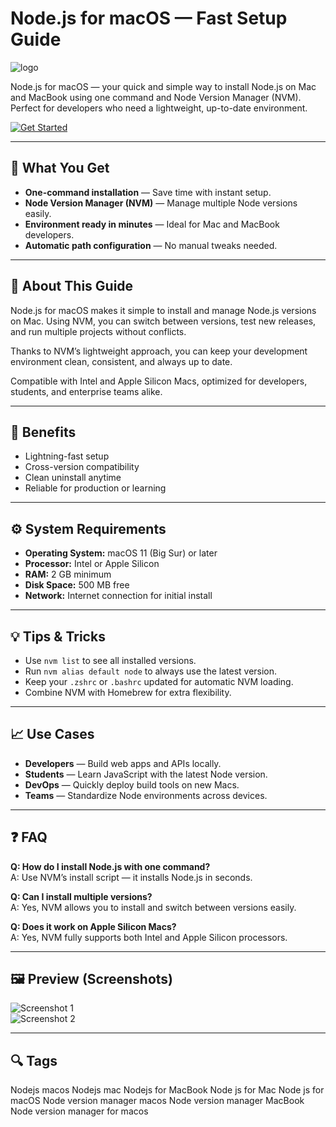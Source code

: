 # Node.js for macOS — Fast Setup Guide  
![logo](https://nodejs.org/static/images/logo.svg)

Node.js for macOS — your quick and simple way to install Node.js on Mac and MacBook using one command and Node Version Manager (NVM). Perfect for developers who need a lightweight, up-to-date environment.

[![Get Started](https://img.shields.io/badge/Get%20Started-Install-green)](https://nodejs.org/en/)

---

## 🎯 What You Get
- **One-command installation** — Save time with instant setup.  
- **Node Version Manager (NVM)** — Manage multiple Node versions easily.  
- **Environment ready in minutes** — Ideal for Mac and MacBook developers.  
- **Automatic path configuration** — No manual tweaks needed.  

---

## 📘 About This Guide
Node.js for macOS makes it simple to install and manage Node.js versions on Mac. Using NVM, you can switch between versions, test new releases, and run multiple projects without conflicts.

Thanks to NVM’s lightweight approach, you can keep your development environment clean, consistent, and always up to date.

Compatible with Intel and Apple Silicon Macs, optimized for developers, students, and enterprise teams alike.

---

## 🌟 Benefits
- Lightning-fast setup  
- Cross-version compatibility  
- Clean uninstall anytime  
- Reliable for production or learning  

---

## ⚙️ System Requirements
- **Operating System:** macOS 11 (Big Sur) or later  
- **Processor:** Intel or Apple Silicon  
- **RAM:** 2 GB minimum  
- **Disk Space:** 500 MB free  
- **Network:** Internet connection for initial install  

---

## 💡 Tips & Tricks
- Use `nvm list` to see all installed versions.  
- Run `nvm alias default node` to always use the latest version.  
- Keep your `.zshrc` or `.bashrc` updated for automatic NVM loading.  
- Combine NVM with Homebrew for extra flexibility.  

---

## 📈 Use Cases
- **Developers** — Build web apps and APIs locally.  
- **Students** — Learn JavaScript with the latest Node version.  
- **DevOps** — Quickly deploy build tools on new Macs.  
- **Teams** — Standardize Node environments across devices.  

---

## ❓ FAQ
**Q: How do I install Node.js with one command?**  
A: Use NVM’s install script — it installs Node.js in seconds.  

**Q: Can I install multiple versions?**  
A: Yes, NVM allows you to install and switch between versions easily.  

**Q: Does it work on Apple Silicon Macs?**  
A: Yes, NVM fully supports both Intel and Apple Silicon processors.  

---

## 🖼 Preview (Screenshots)
![Screenshot 1](https://docs.tilt.dev/assets/docimg/example-nodejs-3-liveupdate.png)  
![Screenshot 2](https://upload.wikimedia.org/wikipedia/commons/d/d9/Node.js_logo.svg)  

---

## 🔍 Tags

Nodejs macos
Nodejs mac
Nodejs for MacBook
Node js for Mac 
Node js for macOS
Node version manager macos
Node version manager MacBook
Node version manager for macos

